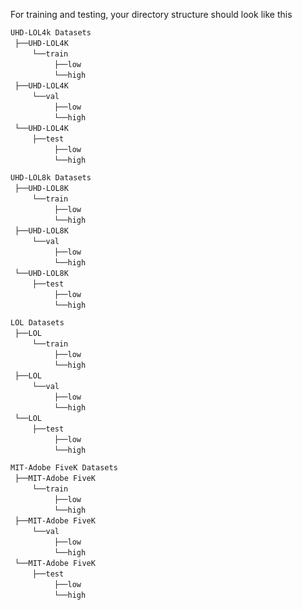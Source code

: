 For training and testing, your directory structure should look like this
    
 `UHD-LOL4k Datasets` <br/>
 `├──UHD-LOL4K`  <br/>
     `└──train`   <br/>
          `├──low`   <br/>
          `└──high`   <br/>
 `├──UHD-LOL4K`  <br/>
     `└──val`   <br/>
          `├──low`   <br/>
          `└──high`   <br/>
 `└──UHD-LOL4K`  <br/>
     `├──test`   <br/>
          `├──low`   <br/>
          `└──high`   <br/>

 `UHD-LOL8k Datasets` <br/>
 `├──UHD-LOL8K`  <br/>
     `└──train`   <br/>
          `├──low`   <br/>
          `└──high`   <br/>
 `├──UHD-LOL8K`  <br/>
     `└──val`   <br/>
          `├──low`   <br/>
          `└──high`   <br/>
 `└──UHD-LOL8K`  <br/>
     `├──test`   <br/>
          `├──low`   <br/>
          `└──high`   <br/>

 `LOL Datasets` <br/>
 `├──LOL`  <br/>
     `└──train`   <br/>
          `├──low`   <br/>
          `└──high`   <br/>
 `├──LOL`  <br/>
     `└──val`   <br/>
          `├──low`   <br/>
          `└──high`   <br/>
 `└──LOL`  <br/>
     `├──test`   <br/>
          `├──low`   <br/>
          `└──high`   <br/>

 `MIT-Adobe FiveK Datasets` <br/>
 `├──MIT-Adobe FiveK`  <br/>
     `└──train`   <br/>
          `├──low`   <br/>
          `└──high`   <br/>
 `├──MIT-Adobe FiveK`  <br/>
     `└──val`   <br/>
          `├──low`   <br/>
          `└──high`   <br/>
 `└──MIT-Adobe FiveK`  <br/>
     `├──test`   <br/>
          `├──low`   <br/>
          `└──high`   <br/>
